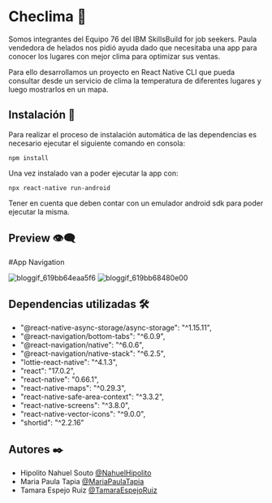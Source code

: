 # Checlima  🚀

Somos integrantes del Equipo 76 del IBM SkillsBuild for job seekers. 
Paula vendedora de helados nos pidió ayuda dado que necesitaba una 
app para conocer los lugares con mejor clima para optimizar sus ventas. 

Para ello desarrollamos un proyecto en React Native CLI que pueda consultar 
desde un servicio de clima la temperatura de diferentes lugares y luego 
mostrarlos en un mapa. 

## Instalación 🔧

Para realizar el proceso de instalación automática de las dependencias es necesario ejecutar el siguiente comando en consola:

```
npm install
```

Una vez instalado van a poder ejecutar la app con:


```
npx react-native run-android
```

Tener en cuenta que deben contar con un emulador android sdk para poder ejecutar la misma.

## Preview 👁️‍🗨️

   #App Navigation

![bloggif_619bb64eaa5f6](https://user-images.githubusercontent.com/92958422/142888348-e98de2b0-e037-4ec5-9dd6-7dff48e8ee0d.gif) ![bloggif_619bb68480e00](https://user-images.githubusercontent.com/92958422/142888475-ca6583f7-706e-44e4-8dd8-52ee8002e9e8.gif)


## Dependencias utilizadas  🛠️

* "@react-native-async-storage/async-storage": "^1.15.11",
* "@react-navigation/bottom-tabs": "^6.0.9",
* "@react-navigation/native": "^6.0.6",
* "@react-navigation/native-stack": "^6.2.5",
* "lottie-react-native": "^4.1.3",
* "react": "17.0.2",
* "react-native": "0.66.1",
* "react-native-maps": "^0.29.3",
* "react-native-safe-area-context": "^3.3.2",
* "react-native-screens": "^3.8.0",
* "react-native-vector-icons": "^9.0.0",
* "shortid": "^2.2.16"



## Autores ✒️

- Hipolito Nahuel Souto [@NahuelHipolito](https://github.com/Nahuelhsouto)
- Maria Paula Tapia [@MariaPaulaTapia](https://github.com/PaolaTapia)
- Tamara Espejo Ruiz [@TamaraEspejoRuiz](https://github.com/tamaraespejoruiz/)
